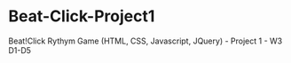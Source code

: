 # Beat-Click-Project1
Beat!Click Rythym Game (HTML, CSS, Javascript, JQuery) - Project 1 - W3 D1-D5
